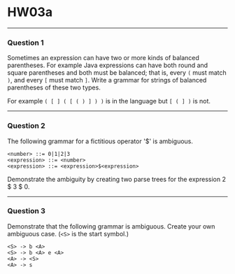 # HW03a
---
### Question 1
Sometimes an expression can have two or more kinds of balanced parentheses.
For example Java expressions can have both round and square parentheses and both must be
balanced; that is, every `(` must match `)`, and every `[` must match `]`.
Write a grammar for strings of balanced parentheses of these two types.

For example `( [ ] ( [ ( ) ] ) )` is in the language but `[ ( ] )` is not.

---
### Question 2

The following grammar for a fictitious operator '$' is ambiguous.
```
<number> ::= 0|1|2|3
<expression> ::= <number>
<expression> ::= <expression>$<expression>
```

Demonstrate the ambiguity by creating two parse trees for the expression 2 $ 3 $ 0.

---
### Question 3

Demonstrate that the following grammar is ambiguous. Create your own ambiguous case. (`<S>` is the start symbol.)

```
<S> -> b <A>
<S> -> b <A> e <A>
<A> -> <S>
<A> -> s
```